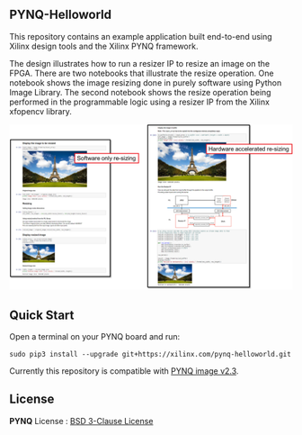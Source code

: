 ## PYNQ-Helloworld

This repository contains an example application built end-to-end using Xilinx design tools and the Xilinx PYNQ framework. 

The design illustrates how to run a resizer IP to resize an image on the FPGA. There are two notebooks that illustrate the resize operation. One notebook shows the image resizing done in purely software using Python Image Library. The second notebook shows the resize operation being performed in the programmable logic using a resizer IP from the  Xilinx xfopencv library. 

![](./resizer_notebooks.png)





## Quick Start

Open a terminal on your PYNQ board and run:

```
sudo pip3 install --upgrade git+https://xilinx.com/pynq-helloworld.git
```

Currently this repository is compatible with [PYNQ image v2.3](http://www.pynq.io/board).



## License

**PYNQ** License : [BSD 3-Clause License](https://github.com/Xilinx/PYNQ/blob/master/LICENSE)
